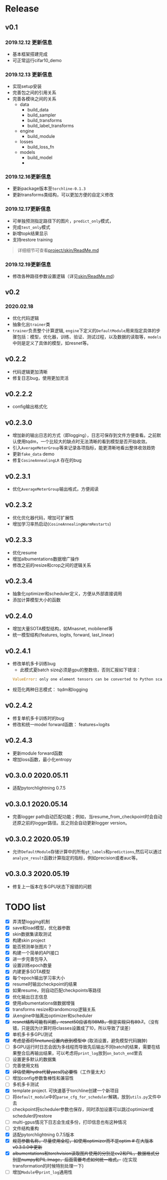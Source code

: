 
# Release

## v0.1

### 2019.12.12 更新信息
- 基本框架搭建完成
- 可正常运行cifar10_demo


### 2019.12.13 更新信息
- 实现setup安装
- 完善包之间的引用关系
- 完善各模块之间的关系
  - data
    - build_data
    - build_sampler
    - build_transforms
    - build_label_transforms
  - engine
    - build_module
  - losses
    - build_loss_fn
  - models
    - build_model
    - 
### 2019.12.16更新信息

- 更新package版本至`torchline-0.1.3`
- 更新transforms类结构，可以更加方便的自定义修改

### 2019.12.17更新信息
- 可单独预测指定路径下的图片，`predict_only`模式，
- 完成`test_only`模式
- 新增topk结果显示
- 支持restore training
> 详细细节可查看[project/skin/ReadMe.md](projects/skin/ReadMe.md)

### 2019.12.19更新信息
- 修改各种路径参数设置逻辑（详见[skin/ReadMe.md](projects/skin/ReadMe.md)）


## v0.2

### 2020.02.18

- 优化代码逻辑
- 抽象化出`trainer`类
- `trainer`负责整个计算逻辑, `engine`下定义的`DefaultModule`用来指定具体的步骤包括：模型，优化器，训练、验证、测试过程，以及数据的读取等，`models`中则是定义了具体的模型，如resnet等。

## v0.2.2

- 代码逻辑更加清晰
- 修复日志bug，使用更加灵活

## v0.2.2.2

- config输出格式化

## v0.2.3.0

- 增加新的输出日志的方式（即logging），日志可保存到文件方便查看。之前默认使用tqdm，一个比较大的缺点时无法清晰的看到模型是否开始收敛。
- 引入`AverageMeterGroup`等来记录各项指标，能更清晰地看出整体收敛趋势
- 更新`fake_data` demo
- 修复`CosineAnnealingLR` 存在的bug

## v0.2.3.1
- 优化`AverageMeterGroup`输出格式，方便阅读

## v0.2.3.2
- 优化优化器代码，增加可扩展性
- 增加学习率热启动(`CosineAnnealingWarmRestarts`)

## v0.2.3.3
- 优化resume
- 增加albumentations数据增广操作
- 修改之前的resize和crop之间的逻辑关系

## v0.2.3.4
- 抽象化optimizer和scheduler定义，方便从外部直接调用
- 添加计算模型大小的函数

## v0.2.4.0
- 增加大量SOTA模型结构，如Mnasnet, mobilenet等
- 统一模型结构(features, logits, forward, last_linear)

## v0.2.4.1
- 修改单机多卡训练bug 
  - 此模式夏batch size必须是gpu的整数倍，否则汇报如下错误：
  ```Python
  ValueError: only one element tensors can be converted to Python scalars
  ```
- 规范化两种日志模式： tqdm和logging

## v0.2.4.2
- 修复单机多卡训练时的bug
- 修改和统一model forward函数： features+logits

## v0.2.4.3
- 更新module forward函数
- 增加loss函数，最小化entropy

## v0.3.0.0 2020.05.11
- 适配pytorchlightning 0.7.5

## v0.3.0.1 2020.05.14
- 完善logger path自动匹配功能；例如，当resume_from_checkpoint时会自动还原之前的logger路径。反之则会自动更新logger version。

## v0.3.0.2 2020.05.19
- 允许`DefaultModule`存储计算中的所有`gt_labels`和`predictions`,然后可以通过`analyze_result`函数计算指定的指标，例如precision或者auc等。

## v0.3.0.3 2020.05.19
- 修复上一版本在多GPU状态下报错的问题

# TODO list 


- [x] 弄清楚logging机制
- [x] save和load模型，优化器参数
- [x] skin数据集读取测试
- [x] 构建skin project
- [x] 能否预测单张图片？
- [x] 构建一个简单的API接口
- [x] 进一步完善包导入
- [x] 设置训练epoch数量
- [X] 内建更多SOTA模型
- [x] 每个epoch输出学习率大小
- [x] resume时输出checkpoint的结果
- [x] 如果resume，则自动匹配checkpoints等路径
- [x] 优化输出日志信息
- [x] 使用albumentations做数据增强
- [x] transforms resize和randomcrop逻辑关系
- [x] 从engine中抽离出optimizer和scheduler
- [x] ~~resnet结构可能有问题，resnet50应该有98MB，但是实现只有89.7~~。（没有错，只是因为计算时将classes设置成了10，所以导致了误差）
- [x] 单机多卡多GPU测试
- [x] ~~考虑是否将finetune设置内嵌到模型中~~ (取消设置，避免模型代码臃肿)
- [ ] 多GPU运行时日志会因为多线程而导致先后输出不同batch的结果，需要在结果整合后再输出结果，可以考虑将`print_log`放到`on_batch_end`里去
- [ ] 设置更多默认的数据集
- [ ] 完善使用文档
- [x] ~~评估使用hydra代替yacs的必要性~~（工作量太大）
- [ ] 增加config参数鲁棒性和兼容性
- [ ] 多机多卡测试
- [x] template project. 可快速基于torchline创建一个新项目
- [ ] 将`default_module`中的`parse_cfg_for_scheduler`解耦，放到`utils.py`文件中去
- [ ] checkpoint将scheduler参数也保存，同时添加设置可以跳过optimizer或scheduler的restore
- [ ] multi-gpus情况下日志会生成多份，打印信息也有这种情况
- [ ] 文件结构重构
- [x] 适配pytorchlightning 0.7.5版本
- [x] ~~规范参数名称，尽量使用全程，如使用optimizer而不是optim # 在大版本v0.3.0.0中更新~~
- [x] ~~albumentations和torchvision读取图片使用的分别是cv2和PIL，数据格式分别是numpy和PIL.Image，后面需要考虑如何统一格式。~~ (在实现transformation的时候特别处理一下)
- [ ] 增加`Module`中`print_log`通用性